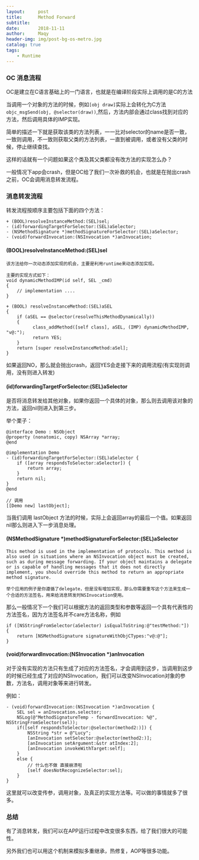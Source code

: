 ```yaml
---
layout:     post
title:      Method Forward
subtitle:   
date:       2018-11-11
author:     Maqy
header-img: img/post-bg-os-metro.jpg
catalog: true
tags:
    - Runtime
---
```




### OC 消息流程

OC是建立在C语言基础上的一门语言，也就是在编译阶段实际上调用的是C的方法

当调用一个对象的方法的时候，例如`[obj draw]`实际上会转化为C方法`objc_msgSend(obj, @selector(draw))`,然后，方法内部会通过class找到对应的方法，然后调用具体的IMP实现。

简单的描述一下就是获取该类的方法列表，一一比对selector的name是否一致，一致则调用，不一致则获取父类的方法列表，一直到被调用，或者没有父类的时候，停止继续查找。

这样的话就有一个问题如果这个类及其父类都没有改方法的实现怎么办？

一般情况下app会crash，但是OC给了我们一次补救的机会，也就是在抛出crash之前，OC会调用消息转发流程。

### 消息转发流程

转发流程按顺序主要包括下面的四个方法：

```
+ (BOOL)resolveInstanceMethod:(SEL)sel;
- (id)forwardingTargetForSelector:(SEL)aSelector;
- (NSMethodSignature *)methodSignatureForSelector:(SEL)aSelector;
- (void)forwardInvocation:(NSInvocation *)anInvocation;
```

#### (BOOL)resolveInstanceMethod:(SEL)sel

```
该方法给你一次动态添加实现的机会，主要是利用runtime来动态添加实现。

主要的实现方式如下：
void dynamicMethodIMP(id self, SEL _cmd)
{
    // implementation ....
}

+ (BOOL) resolveInstanceMethod:(SEL)aSEL
{
    if (aSEL == @selector(resolveThisMethodDynamically))
    {
          class_addMethod([self class], aSEL, (IMP) dynamicMethodIMP, "v@:");
          return YES;
    }
    return [super resolveInstanceMethod:aSel];
}
```

如果返回NO，那么就会抛出crash，返回YES会走接下来的调用流程(有实现则调用，没有则进入转发)

#### (id)forwardingTargetForSelector:(SEL)aSelector

是否将消息转发给其他对象，如果你返回一个具体的对象，那么则去调用该对象的方法，返回nil则进入到第三步。

举个栗子：

```
@interface Demo : NSObject
@property (nonatomic, copy) NSArray *array;
@end

@implementation Demo
- (id)forwardingTargetForSelector:(SEL)aSelector {
    if ([array respondsToSelector:aSelector]) {
        return array;
    }
    return nil;
}
@end

// 调用
[[Demo new] lastObject];
```

当我们调用 lastObject 方法的时候，实际上会返回array的最后一个值。如果返回nil那么则进入下一步消息处理。

####  (NSMethodSignature *)methodSignatureForSelector:(SEL)aSelector

```
This method is used in the implementation of protocols. This method is also used in situations where an NSInvocation object must be created, such as during message forwarding. If your object maintains a delegate or is capable of handling messages that it does not directly implement, you should override this method to return an appropriate method signature.

举个应用的例子是你遵循了delegate，但是没有增加实现，那么你需要重写这个方法来生成一个合适的方法签名，用来给消息转发时NSInvocation使用。
```

那么一般情况下一个我们可以根据方法的返回类型和参数等返回一个具有代表性的方法签名，因为方法签名并不care方法名称，例如

```
if ([NSStringFromSelector(aSelector) isEqualToString:@"testMethod:"]) {
    return [NSMethodSignature signatureWithObjCTypes:"v@:@"];
}
```

#### (void)forwardInvocation:(NSInvocation *)anInvocation

对于没有实现的方法只有生成了对应的方法签名，才会调用到这步，当调用到这步的时候已经生成了对应的NSInvocation，我们可以改变NSInvocation对象的参数，方法名，调用对象等来进行转发。

例如：

```
- (void)forwardInvocation:(NSInvocation *)anInvocation {
    SEL sel = anInvocation.selector;
    NSLog(@"MethodSignatureTemp - forwardInvocation: %@", NSStringFromSelector(sel));
    if([self respondsToSelector:@selector(method2:)]) {
        NSString *str = @"Lucy";
        [anInvocation setSelector:@selector(method2:)];
        [anInvocation setArgument:&str atIndex:2];
        [anInvocation invokeWithTarget:self];
    }
    else {
        // 什么也不做 直接崩溃啦
        [self doesNotRecognizeSelector:sel];
    }
}
```

这里就可以改变传参，调用对象，及真正的实现方法等。可以做的事情就多了很多。



### 总结

有了消息转发，我们可以在APP运行过程中改变很多东西，给了我们很大的可能性。

另外我们也可以用这个机制来模拟多重继承，热修复，AOP等很多功能。